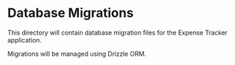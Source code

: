 # Database Migrations

This directory will contain database migration files for the Expense Tracker application.

Migrations will be managed using Drizzle ORM.